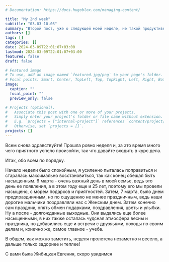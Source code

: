 ```yaml
---
# Documentation: https://docs.hugoblox.com/managing-content/

title: "My 2nd week"
subtitle: "03.03-10.03"
summary: "Второй пост, уже о следующей моей неделе, не такой продуктивной, но все равно интересной."
authors: []
tags: []
categories: []
date: 2024-03-09T22:01:07+03:00
lastmod: 2024-03-09T22:01:07+03:00
featured: false
draft: false

# Featured image
# To use, add an image named `featured.jpg/png` to your page's folder.
# Focal points: Smart, Center, TopLeft, Top, TopRight, Left, Right, BottomLeft, Bottom, BottomRight.
image:
  caption: ""
  focal_point: ""
  preview_only: false

# Projects (optional).
#   Associate this post with one or more of your projects.
#   Simply enter your project's folder or file name without extension.
#   E.g. `projects = ["internal-project"]` references `content/project/deep-learning/index.md`.
#   Otherwise, set `projects = []`.
projects: []
---
```

Всем снова здравствуйте! Прошла ровно неделя и, за это время много чего приятного успело произойти, так что давайте входить в курс дела.

Итак, обо всем по порядку.

 Начало недели было спокойным, я усиленно пыталась поправиться и старалась максимально восстановиться, так как конец обещал быть насыщенным. 
 6 марта - очень важный день в моей семье, ведь это день ее появления, а в этом году еще и 25 лет, поэтому его мы провели насыщено, с морем подарков и приятностей. 
 Затем, 7 марта, было днем предпраздничным, но по ощущению не менее праздничным, ведь наши дорогие мальчики поздравляли нас с Женским днем. Затем конечно сам праздник, опять обмен подарками, поздравления, цветы и улыбки.
 Ну а после - долгожданные выходные. Они выдались еще более насыщенными, в них также осталась чудсная атмосфера весны и праздника, но добавились еще и встречи с друзяьями, походы по своим делам и, конечно же, самое главное - учеба.
 
В общем, как можно заметить, неделя пролетела незаметно и весело, а дальше только задорнее и теплее!

С вами была Жибицкая Евгения, скоро увидимся

